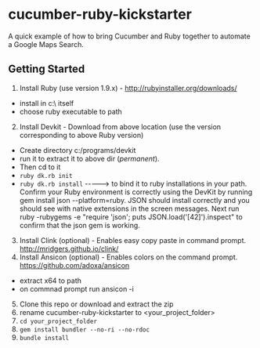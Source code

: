 # cucumber-ruby-kickstarter
A quick example of how to bring Cucumber and Ruby together to automate a Google Maps Search.

## Getting Started
1. Install Ruby (use version 1.9.x) - http://rubyinstaller.org/downloads/
  - install in c:\ itself
  - choose ruby executable to path
2. Install Devkit - Download from above location (use the version corresponding to above Ruby version)
  - Create directory c:/programs/devkit
  - run it to extract it to above dir (_*permanent*_). 
  - Then cd to it
  - ```ruby dk.rb init```
  - ```ruby dk.rb install```   -----> to bind it to ruby installations in your path.
Confirm your Ruby environment is correctly using the DevKit by running gem install json --platform=ruby. JSON should install correctly and you should see with native extensions in the screen messages. Next run ruby -rubygems -e "require 'json'; puts JSON.load('[42]').inspect" to confirm that the json gem is working.
3. Install Clink (optional) - Enables easy copy paste in command prompt. http://mridgers.github.io/clink/
4. Install Ansicon (optional) - Enables colors on the command prompt. https://github.com/adoxa/ansicon
  - extract x64 to path
  - on commnad prompt run ansicon -i
5. Clone this repo or download and extract the zip
6. rename cucumber-ruby-kickstarter to <your_project_folder>
7. ```cd your_project_folder```
8. ```gem install bundler --no-ri --no-rdoc```
9. ```bundle install```
